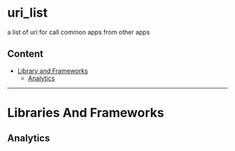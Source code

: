 # uri_list
a list of uri for call common apps from other apps

## Content
- [Library and Frameworks](#libraries-and-frameworks)
    - [Analytics](#analytics)

***

# Libraries And Frameworks

## Analytics